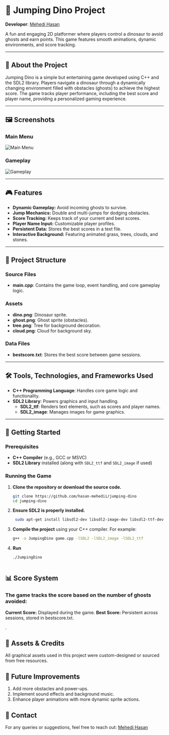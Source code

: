 # 🦖 Jumping Dino Project
 
**Developer**: [Mehedi Hasan](https://github.com/hasan-mehedii)

A fun and engaging 2D platformer where players control a dinosaur to avoid ghosts and earn points. This game features smooth animations, dynamic environments, and score tracking.

---

## 📜 About the Project

Jumping Dino is a simple but entertaining game developed using C++ and the SDL2 library. Players navigate a dinosaur through a dynamically changing environment filled with obstacles (ghosts) to achieve the highest score. The game tracks player performance, including the best score and player name, providing a personalized gaming experience.

---
## 🖼️ Screenshots

### Main Menu
![Main Menu](images/Screenshot-2024-12-06-010853.png)

### Gameplay
![Gameplay](images/Screenshot%202024-11-15%20001526.png)

---

## 🎮 Features
- **Dynamic Gameplay:** Avoid incoming ghosts to survive.
- **Jump Mechanics:** Double and multi-jumps for dodging obstacles.
- **Score Tracking:** Keeps track of your current and best scores.
- **Player Name Input:** Customizable player profiles.
- **Persistent Data:** Stores the best scores in a text file.
- **Interactive Background:** Featuring animated grass, trees, clouds, and stones.

---
## 📂 Project Structure  

### Source Files  
- **main.cpp**: Contains the game loop, event handling, and core gameplay logic.  

### Assets  
- **dino.png**: Dinosaur sprite.  
- **ghost.png**: Ghost sprite (obstacles).  
- **tree.png**: Tree for background decoration.  
- **cloud.png**: Cloud for background sky.  

### Data Files  
- **bestscore.txt**: Stores the best score between game sessions.  

---

## 🛠️ Tools, Technologies, and Frameworks Used

- **C++ Programming Language**: Handles core game logic and functionality.
- **SDL2 Library**: Powers graphics and input handling.
  - **SDL2_ttf**: Renders text elements, such as scores and player names.
  - **SDL2_image**: Manages images for game graphics.

---

## 🚀 Getting Started

### Prerequisites
- **C++ Compiler** (e.g., GCC or MSVC)
- **SDL2 Library** installed (along with `SDL2_ttf` and `SDL2_image` if used)

### Running the Game
1. **Clone the repository or download the source code.**
   
    ```bash
    git clone https://github.com/hasan-mehedii/jumping-dino
    cd jumping-dino
2. **Ensure SDL2 is properly installed.**
 
   ```bash
    sudo apt-get install libsdl2-dev libsdl2-image-dev libsdl2-ttf-dev
3. **Compile the project** using your C++ compiler. For example:

   ```bash
   g++ -o JumpingDino game.cpp -lSDL2 -lSDL2_image -lSDL2_ttf  

 4. **Run**

    ```bash
    ./JumpingDino
   
## 📊 Score System
### The game tracks the score based on the number of ghosts avoided:

**Current Score:** Displayed during the game.
**Best Score:** Persistent across sessions, stored in bestscore.txt.   
 
.
## 🎨 Assets & Credits
All graphical assets used in this project were custom-designed or sourced from free resources.

## 📝 Future Improvements
1. Add more obstacles and power-ups.
2. Implement sound effects and background music.
3. Enhance player animations with more dynamic sprite actions.

## 📧 Contact
For any queries or suggestions, feel free to reach out:
[Mehedi Hasan](mailto:mehedi200105075@gmail.com)



